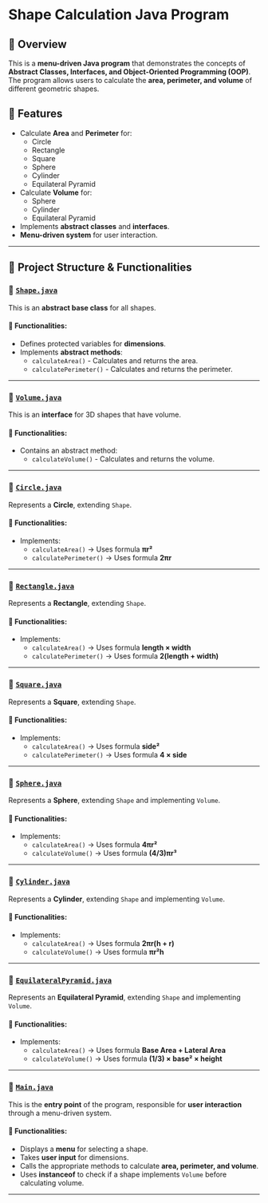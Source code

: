 # Shape Calculation Java Program

## 📌 Overview

This is a **menu-driven Java program** that demonstrates the concepts of **Abstract Classes, Interfaces, and Object-Oriented Programming (OOP)**. The program allows users to calculate the **area, perimeter, and volume** of different geometric shapes.

## 🚀 Features

- Calculate **Area** and **Perimeter** for:
  - Circle
  - Rectangle
  - Square
  - Sphere
  - Cylinder
  - Equilateral Pyramid
- Calculate **Volume** for:
  - Sphere
  - Cylinder
  - Equilateral Pyramid
- Implements **abstract classes** and **interfaces**.
- **Menu-driven system** for user interaction.

---

## 📂 Project Structure & Functionalities

### 📌 [`Shape.java`](Shape.java)

This is an **abstract base class** for all shapes.

#### 🔹 Functionalities:

- Defines protected variables for **dimensions**.
- Implements **abstract methods**:
  - `calculateArea()` - Calculates and returns the area.
  - `calculatePerimeter()` - Calculates and returns the perimeter.

---

### 📌 [`Volume.java`](Volume.java)

This is an **interface** for 3D shapes that have volume.

#### 🔹 Functionalities:

- Contains an abstract method:
  - `calculateVolume()` - Calculates and returns the volume.

---

### 📌 [`Circle.java`](Circle.java)

Represents a **Circle**, extending `Shape`.

#### 🔹 Functionalities:

- Implements:
  - `calculateArea()` → Uses formula **πr²**
  - `calculatePerimeter()` → Uses formula **2πr**

---

### 📌 [`Rectangle.java`](Rectangle.java)

Represents a **Rectangle**, extending `Shape`.

#### 🔹 Functionalities:

- Implements:
  - `calculateArea()` → Uses formula **length × width**
  - `calculatePerimeter()` → Uses formula **2(length + width)**

---

### 📌 [`Square.java`](Square.java)

Represents a **Square**, extending `Shape`.

#### 🔹 Functionalities:

- Implements:
  - `calculateArea()` → Uses formula **side²**
  - `calculatePerimeter()` → Uses formula **4 × side**

---

### 📌 [`Sphere.java`](Sphere.java)

Represents a **Sphere**, extending `Shape` and implementing `Volume`.

#### 🔹 Functionalities:

- Implements:
  - `calculateArea()` → Uses formula **4πr²**
  - `calculateVolume()` → Uses formula **(4/3)πr³**

---

### 📌 [`Cylinder.java`](Cylinder.java)

Represents a **Cylinder**, extending `Shape` and implementing `Volume`.

#### 🔹 Functionalities:

- Implements:
  - `calculateArea()` → Uses formula **2πr(h + r)**
  - `calculateVolume()` → Uses formula **πr²h**

---

### 📌 [`EquilateralPyramid.java`](EquilateralPyramid.java)

Represents an **Equilateral Pyramid**, extending `Shape` and implementing `Volume`.

#### 🔹 Functionalities:

- Implements:
  - `calculateArea()` → Uses formula **Base Area + Lateral Area**
  - `calculateVolume()` → Uses formula **(1/3) × base² × height**

---

### 📌 [`Main.java`](Main.java)

This is the **entry point** of the program, responsible for **user interaction** through a menu-driven system.

#### 🔹 Functionalities:

- Displays a **menu** for selecting a shape.
- Takes **user input** for dimensions.
- Calls the appropriate methods to calculate **area, perimeter, and volume**.
- Uses **instanceof** to check if a shape implements `Volume` before calculating volume.

---
